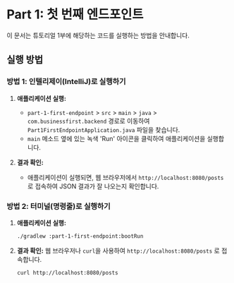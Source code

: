 # Part 1: 첫 번째 엔드포인트

이 문서는 튜토리얼 1부에 해당하는 코드를 실행하는 방법을 안내합니다.

## 실행 방법

### 방법 1: 인텔리제이(IntelliJ)로 실행하기

1.  **애플리케이션 실행:**
    -   `part-1-first-endpoint` > `src` > `main` > `java` > `com.businessfirst.backend` 경로로 이동하여 `Part1FirstEndpointApplication.java` 파일을 찾습니다.
    -   `main` 메소드 옆에 있는 녹색 'Run' 아이콘을 클릭하여 애플리케이션을 실행합니다.

2.  **결과 확인:**
    -   애플리케이션이 실행되면, 웹 브라우저에서 `http://localhost:8080/posts` 로 접속하여 JSON 결과가 잘 나오는지 확인합니다.

### 방법 2: 터미널(명령줄)로 실행하기

1.  **애플리케이션 실행:**
    ```bash
    ./gradlew :part-1-first-endpoint:bootRun
    ```

2.  **결과 확인:**
    웹 브라우저나 `curl`을 사용하여 `http://localhost:8080/posts` 로 접속합니다.
    ```bash
    curl http://localhost:8080/posts
    ```